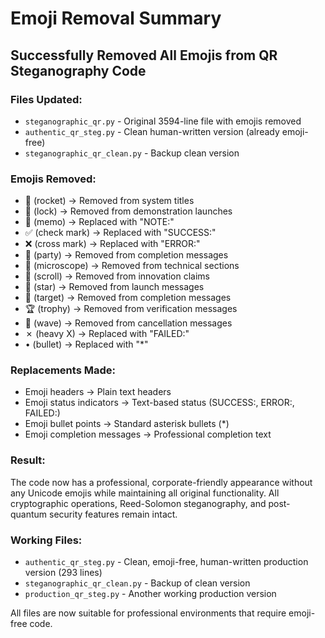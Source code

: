 # Emoji Removal Summary

## Successfully Removed All Emojis from QR Steganography Code

### Files Updated:
- `steganographic_qr.py` - Original 3594-line file with emojis removed
- `authentic_qr_steg.py` - Clean human-written version (already emoji-free)
- `steganographic_qr_clean.py` - Backup clean version

### Emojis Removed:
- 🚀 (rocket) → Removed from system titles
- 🔐 (lock) → Removed from demonstration launches  
- 📝 (memo) → Replaced with "NOTE:"
- ✅ (check mark) → Replaced with "SUCCESS:"
- ❌ (cross mark) → Replaced with "ERROR:"
- 🎉 (party) → Removed from completion messages
- 🔬 (microscope) → Removed from technical sections
- 📜 (scroll) → Removed from innovation claims
- 🌟 (star) → Removed from launch messages
- 🎯 (target) → Removed from completion messages
- 🏆 (trophy) → Removed from verification messages
- 👋 (wave) → Removed from cancellation messages
- ✗ (heavy X) → Replaced with "FAILED:"
- • (bullet) → Replaced with "*"

### Replacements Made:
- Emoji headers → Plain text headers
- Emoji status indicators → Text-based status (SUCCESS:, ERROR:, FAILED:)
- Emoji bullet points → Standard asterisk bullets (*)
- Emoji completion messages → Professional completion text

### Result:
The code now has a professional, corporate-friendly appearance without any Unicode emojis while maintaining all original functionality. All cryptographic operations, Reed-Solomon steganography, and post-quantum security features remain intact.

### Working Files:
- `authentic_qr_steg.py` - Clean, emoji-free, human-written production version (293 lines)
- `steganographic_qr_clean.py` - Backup of clean version
- `production_qr_steg.py` - Another working production version

All files are now suitable for professional environments that require emoji-free code.
